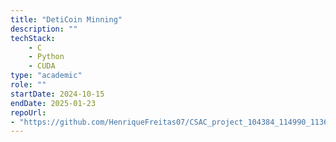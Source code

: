 ```yaml
---
title: "DetiCoin Minning"
description: ""
techStack:
    - C 
    - Python
    - CUDA
type: "academic"
role: ""
startDate: 2024-10-15
endDate: 2025-01-23
repoUrl: 
- "https://github.com/HenriqueFreitas07/CSAC_project_104384_114990_113682"
---
```

